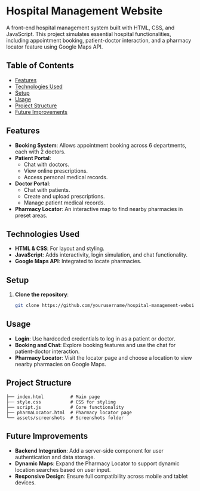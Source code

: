 # Hospital Management Website

A front-end hospital management system built with HTML, CSS, and JavaScript. This project simulates essential hospital functionalities, including appointment booking, patient-doctor interaction, and a pharmacy locator feature using Google Maps API.

## Table of Contents
- [Features](#features)
- [Technologies Used](#technologies-used)
- [Setup](#setup)
- [Usage](#usage)
- [Project Structure](#project-structure)
- [Future Improvements](#future-improvements)

## Features

- **Booking System**: Allows appointment booking across 6 departments, each with 2 doctors.
- **Patient Portal**:
  - Chat with doctors.
  - View online prescriptions.
  - Access personal medical records.
- **Doctor Portal**:
  - Chat with patients.
  - Create and upload prescriptions.
  - Manage patient medical records.
- **Pharmacy Locator**: An interactive map to find nearby pharmacies in preset areas.

## Technologies Used

- **HTML & CSS**: For layout and styling.
- **JavaScript**: Adds interactivity, login simulation, and chat functionality.
- **Google Maps API**: Integrated to locate pharmacies.

## Setup

1. **Clone the repository**:
   ```bash
   git clone https://github.com/yourusername/hospital-management-website.git

## Usage

- **Login**: Use hardcoded credentials to log in as a patient or doctor.
- **Booking and Chat**: Explore booking features and use the chat for patient-doctor interaction.
- **Pharmacy Locator**: Visit the locator page and choose a location to view nearby pharmacies on Google Maps.

## Project Structure

```plaintext
├── index.html          # Main page
├── style.css           # CSS for styling
├── script.js           # Core functionality
├── pharmaLocator.html  # Pharmacy locator page
└── assets/screenshots  # Screenshots folder
```

## Future Improvements

- **Backend Integration**: Add a server-side component for user authentication and data storage.
- **Dynamic Maps**: Expand the Pharmacy Locator to support dynamic location searches based on user input.
- **Responsive Design**: Ensure full compatibility across mobile and tablet devices.
